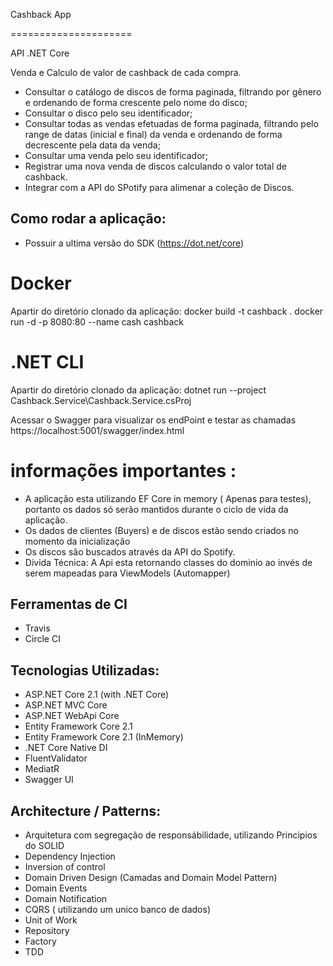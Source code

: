 ﻿Cashback App

=====================
  
  API .NET Core
 
  Venda e Calculo de valor de cashback de cada compra.

- Consultar o catálogo de discos de forma paginada, filtrando por gênero e ordenando de forma crescente pelo nome do disco;
- Consultar o disco pelo seu identificador;
- Consultar todas as vendas efetuadas de forma paginada, filtrando pelo range de datas (inicial e final) da venda e ordenando de forma decrescente pela data da venda;
- Consultar uma venda pelo seu identificador;
- Registrar uma nova venda de discos calculando o valor total de cashback.
- Integrar com a API do SPotify para alimenar a coleção de Discos.

## Como rodar a aplicação:
- Possuir a ultima versão do  SDK (https://dot.net/core)

 # Docker
  Apartir do diretório clonado da aplicação:
  docker build -t cashback .
  docker run -d -p 8080:80 --name cash cashback

 # .NET CLI
  Apartir do diretório clonado da aplicação:
  dotnet run --project Cashback.Service\Cashback.Service.csProj

  Acessar o Swagger para visualizar os endPoint e testar as chamadas
  https://localhost:5001/swagger/index.html
  
  # informações importantes :
  
   - A aplicação esta utilizando EF Core in memory ( Apenas para testes), portanto os dados só serão mantidos durante o ciclo de vida da aplicação.
   - Os dados de clientes (Buyers) e de discos estão sendo criados no momento da inicialização
   - Os discos são buscados através da API do Spotify.
   - Divida Técnica: A Api esta retornando classes do dominio ao invés de serem mapeadas para ViewModels (Automapper) 

## Ferramentas de CI
- Travis
- Circle CI

## Tecnologias Utilizadas:

- ASP.NET Core 2.1 (with .NET Core)
- ASP.NET MVC Core 
- ASP.NET WebApi Core
- Entity Framework Core 2.1
- Entity Framework Core 2.1 (InMemory)
- .NET Core Native DI
- FluentValidator
- MediatR
- Swagger UI

## Architecture / Patterns:

- Arquitetura com segregação de responsábilidade, utilizando Principios do SOLID
- Dependency Injection
- Inversion of control
- Domain Driven Design (Camadas and Domain Model Pattern)
- Domain Events
- Domain Notification
- CQRS ( utilizando um unico banco de dados)
- Unit of Work
- Repository
- Factory
- TDD


